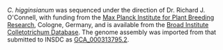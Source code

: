 *C. higginsianum* was sequenced under the direction of Dr. Richard J. O'Connell, with funding from
the [Max Planck Institute for Plant Breeding Research](http://www.mpg.de/en), Cologne, Germany, 
and is available from the 
[Broad Institute Colletotrichum Database](http://www.broadinstitute.org/annotation/genome/colletotrichum_group/MultiHome.html).
The genome assembly was imported from that submitted to INSDC as
[GCA_000313795.2](http://www.ebi.ac.uk/ena/data/view/GCA_000313795.2).
